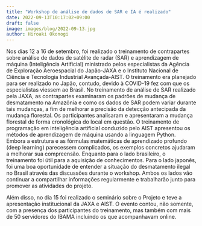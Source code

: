 ```yaml
---
title: "Workshop de análise de dados de SAR e IA é realizado"
date: 2022-09-13T10:17:02+09:00
draft: false
image: images/blog/2022-09-13.jpg
author: Hiroaki Okonogi
---
```



Nos dias 12 a 16 de setembro, foi realizado o treinamento de contrapartes sobre análise de dados de satélite de radar (SAR) e aprendizagem de máquina (Inteligência Artificial) <!--more-->ministrado pelos especialistas da Agência de Exploração Aeroespacial do Japão-JAXA e o Instituto Nacional de Ciência e Tecnologia Industrial Avançada-AIST. O treinamento era planejado para ser realizado no Japão, contudo, devido à COVID-19 fez com que os especialistas viessem ao Brasil.
No treinamento de análise de SAR realizado pela JAXA, as contrapartes examinaram os padrões de mudança de desmatamento na Amazônia e como os dados de SAR podem variar durante tais mudanças, a fim de melhorar a precisão da detecção antecipada da mudança florestal. Os participantes analisaram e apresentaram a mudança florestal de forma cronológica do local em questão. 
O treinamento de programação em inteligência artificial conduzido pelo AIST apresentou os métodos de aprendizagem de máquina usando a linguagem Python. Embora a estrutura e as fórmulas matemáticas de aprendizado profundo (deep learning) parecessem complicados, os exemplos concretos ajudaram a melhorar sua compreensão.
Enquanto para o lado brasileiro, o treinamento foi útil para a aquisição de conhecimentos. Para o lado japonês, foi uma boa oportunidade de entender a situação do desmatamento ilegal no Brasil através das discussões durante o workshop. Ambos os lados vão continuar a compartilhar informações regularmente e trabalharão junto para promover as atividades do projeto.

Além disso, no dia 15 foi realizado o seminário sobre o Projeto e teve a apresentação institucional da JAXA e AIST. O evento contou, não somente, com a presença dos participantes do treinamento, mas também com mais de 50 servidores do IBAMA incluindo os que acompanhavam online.